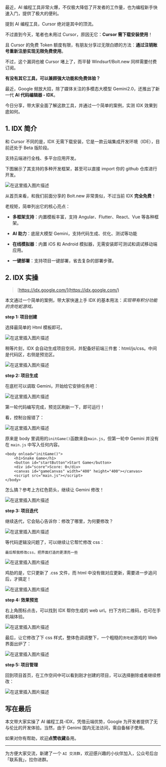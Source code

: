 ﻿最近，AI 编程工具非常火爆，不仅极大降低了开发者的工作量，也为编程新手快速入门，提供了极大的便利。
 
提到 AI 编程工具，Cursor 绝对是其中的顶流。

不过直到今天，笔者也未用过 Cursor，原因无它：**Cursor 需下载安装使用**！

且 Cursor 的免费 Token 额度有限，有朋友分享过无限白嫖的方法：**通过注销账号重新注册实现无限免费使用**。

不过，这个漏洞也被 Cursor 堵上了，而平替 Windsurf/Bolt.new 同样需要付费订阅。

**有没有其它工具，可以兼顾强大功能和免费体验？**

最近，Google 频放大招，除了媒体关注的多模态大模型 Gemini2.0，还推出了新一代 **AI 代码编辑器 - IDX**。

今日分享，带大家全面了解这款工具，并通过一个简单的案例，实测 IDX 效果到底如何。

## 1. IDX 简介
和 Cursor 不同的是，IDX 无需下载安装，它是一款云端集成开发环境（IDE），目前还处于 Beta 版阶段。

支持云端进行全栈、多平台应用开发。

下图展示了其支持的多种开发框架，甚至可以直接 import 你的 github 仓库进行开发。

![在这里插入图片描述](https://i-blog.csdnimg.cn/direct/60873f9289eb427e98262ddb205069c4.png)


从首页来看，和我们前面分享的 Bolt.new 非常类似，不过当前 IDX **完全免费**！

老规矩，简单列出它的核心亮点：

- **多框架支持**：内置模板丰富，支持 Angular、Flutter、React、Vue 等各种框架。

- **AI 助力**：底层大模型 Gemini，支持代码生成、优化、测试等功能

- **在线模拟器**：内置 iOS 和 Android 模拟器，无需安装即可测试和调试移动端应用。

- **一键部署**：支持项目一键部署，省去复杂的部署步骤。

## 2. IDX 实操

> [https://idx.google.com/](https://idx.google.com/)


本文通过一个简单的案例，带大家快速上手 IDX 的基本用法：*实现带有积分功能的贪吃蛇游戏。*

**step 1: 项目创建**

选择最简单的 Html 模板即可。

![在这里插入图片描述](https://i-blog.csdnimg.cn/direct/5db1238d3ee04e49afc1d86ed2773b14.png)


稍等片刻，IDX 会自动生成项目空间，并配备好前端三件套：html/js/css。中间是代码区，右侧是预览区。

![在这里插入图片描述](https://i-blog.csdnimg.cn/direct/51c2b3b932fa435d9a9c481ecd06bd1a.png)


**step 2: 项目生成**

在底栏可以调取 Gemini，开始给它安排任务吧： 

![在这里插入图片描述](https://i-blog.csdnimg.cn/direct/c3df328f0cfb4e9c9a5378a314933c21.png)



第一轮代码编写完成，预览区刷新一下，即可运行！

看，控制台报错了：

![在这里插入图片描述](https://i-blog.csdnimg.cn/direct/f24b3c9cf9b447c998a25a5fc4ebb5f4.png)


原来是 body 里调用的`initGame()`函数来自`main.js`，但第一轮中 Gemini 并没有在 `main.js` 中写入任何内容。

```
<body onload="initGame()">
    <h1>Snake Game</h1>
    <button id="startButton">Start Game</button>
    <div id="score">Score: 0</div>
    <canvas id="gameCanvas" width="400" height="400"></canvas>
    <script src="main.js"></script>
</body>  
```

怎么搞？参考上方红色箭头，继续让 Gemini 修改！

![在这里插入图片描述](https://i-blog.csdnimg.cn/direct/8b33b758c635477d834b413383b8a3a2.png)


**step 3: 项目迭代**

继续迭代，它会贴心告诉你：修改了哪里，为何要修改？

![在这里插入图片描述](https://i-blog.csdnimg.cn/direct/e801036a4a14459896943e70ef4c4419.png)


等代码逻辑没问题了，可以继续让它帮忙修改 css：

```
最后帮我修改css，把界面打造的更漂亮一些
```

![在这里插入图片描述](https://i-blog.csdnimg.cn/direct/3fd10b210be34d4288154ff20637d242.png)


鸡肋的是，它只更新了 .css 文件，而 html 中没有做对应更新，需要进一步追问后，才搞定！

![在这里插入图片描述](https://i-blog.csdnimg.cn/direct/9f707c3df88d4d09806edeb169de02a7.png)



**step 4: 效果预览**

右上角图标点击，可以找到 IDX 帮你生成的 web url。扫下方的二维码，也可在手机端体验。


![在这里插入图片描述](https://i-blog.csdnimg.cn/direct/e0e4e659e5d7465b8b454d7431694fcf.png)



最后，让它修改了下 css 样式，整体色调调整下，一个粗糙的`贪吃蛇`游戏的 Web 界面出炉了：


![在这里插入图片描述](https://i-blog.csdnimg.cn/direct/6f5532736b9049f29c7e495f90d81b03.png)



**step 5: 项目管理**

回到项目首页，在工作空间中可以看到刚才创建的项目，可以选择删除或者继续修改：

![在这里插入图片描述](https://i-blog.csdnimg.cn/direct/41cb43d766c3435488626c6476882518.png)


## 写在最后

本文带大家实操了 AI 编程工具-IDX，凭借云端优势，Google 为开发者提供了无与伦比的开发体验。当然，由于 Genimi 国内无法访问，需自备梯子使用。

如果对你有帮助，欢迎**点赞收藏**备用。

--- 

为方便大家交流，新建了一个 `AI 交流群`，欢迎感兴趣的小伙伴加入，公众号后台「联系我」，拉你进群。


